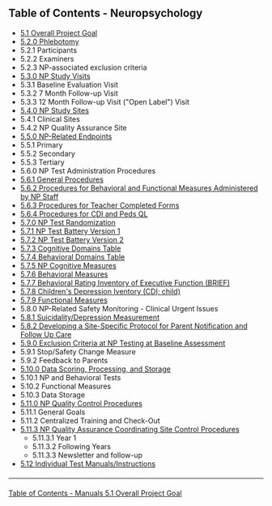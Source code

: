 ## Table of Contents - Neuropsychology

* [5.1 Overall Project Goal](:pages_path:/manuals/neuropsychology/5-01-overall-project-goal.md)
* [5.2.0 Phlebotomy](:pages_path:/manuals/neuropsychology/5-02-overview-of-np-study-design.md)
 * 5.2.1 Participants
 * 5.2.2 Examiners
 * 5.2.3 NP-associated exclusion criteria
* [5.3.0 NP Study Visits](:pages_path:/manuals/neuropsychology/5-03-np-study-visits.md)
 * 5.3.1 Baseline Evaluation Visit
 * 5.3.2 7 Month Follow-up Visit
 * 5.3.3 12 Month Follow-up Visit ("Open Label") Visit
* [5.4.0 NP Study Sites](:pages_path:/manuals/neuropsychology/5-04-np-study-sites.md)
 * 5.4.1 Clinical Sites
 * 5.4.2 NP Quality Assurance Site
* [5.5.0 NP-Related Endpoints](:pages_path:/manuals/neuropsychology/5-05-np-related-endpoints.md)
 * 5.5.1 Primary
 * 5.5.2 Secondary
 * 5.5.3 Tertiary
* 5.6.0 NP Test Administration Procedures
 * [5.6.1 General Procedures](:pages_path:/manuals/neuropsychology/5-06-01-general-procedures.md)
 * [5.6.2 Procedures for Behavioral and Functional Measures Administered by NP Staff](:pages_path:/manuals/neuropsychology/5-06-02-procedures-behavioral-functional-measures.md)
 * [5.6.3 Procedures for Teacher Completed Forms](:pages_path:/manuals/neuropsychology/5-06-03-procedures-teacher-completion-forms.md)
 * [5.6.4 Procedures for CDI and Peds QL](:pages_path:/manuals/neuropsychology/5-06-04-procedures-cdi-peds-ql.md)
* [5.7.0 NP Test Randomization](:pages_path:/manuals/neuropsychology/5-07-00-np-test-randomization.md)
 * [5.7.1 NP Test Battery Version 1](:pages_path:/manuals/neuropsychology/5-07-01-np-test-battery-v1.md)
 * [5.7.2 NP Test Battery Version 2](:pages_path:/manuals/neuropsychology/5-07-02-np-test-battery-v2.md)
 * [5.7.3 Cognitive Domains Table](:pages_path:/manuals/neuropsychology/5-07-03-cognitive-domains-table.md)
 * [5.7.4 Behavioral Domains Table](:pages_path:/manuals/neuropsychology/5-07-04-behavioral-domains-table.md)
 * [5.7.5 NP Cognitive Measures](:pages_path:/manuals/neuropsychology/5-07-05-np-cognitive-measures.md)
 * [5.7.6 Behavioral Measures](:pages_path:/manuals/neuropsychology/5-07-06-behavioral-measures.md)
 * [5.7.7 Behavioral Rating Inventory of Executive Function (BRIEF)](:pages_path:/manuals/neuropsychology/5-07-07-brief.md)
 * [5.7.8 Children's Depression Iventory (CDI; child)](:pages_path:/manuals/neuropsychology/5-07-08-childrens-depression-inventory.md)
 * [5.7.9 Functional Measures](:pages_path:/manuals/neuropsychology/5-07-09-functional-measures.md)
* 5.8.0 NP-Related Safety Monitoring - Clinical Urgent Issues
 * [5.8.1 Suicidality/Depression Measurement](:pages_path:/manuals/neuropsychology/5-08-01-suicidal-depression-measurement.md)
 * [5.8.2 Developing a Site-Specific Protocol for Parent Notification and Follow Up Care](:pages_path:/manuals/neuropsychology/5-08-02-site-specific-protocol-notification-fu-care.md)
* [5.9.0 Exclusion Criteria at NP Testing at Baseline Assessment](:pages_path:/manuals/neuropsychology/5-09-00-exclusion-criteria-np-bl-testing.md)
 * 5.9.1 Stop/Safety Change Measure
 * 5.9.2 Feedback to Parents
* [5.10.0 Data Scoring, Processing, and Storage](:pages_path:/manuals/neuropsychology/5-10-00-data-scoring-processing.md)
 * 5.10.1 NP and Behavioral Tests
 * 5.10.2 Functional Measures
 * 5.10.3 Data Storage
* [5.11.0 NP Quality Control Procedures](:pages_path:/manuals/neuropsychology/5-11-00-np-qc-procedures.md)
 * 5.11.1 General Goals
 * 5.11.2 Centralized Training and Check-Out
 * [5.11.3 NP Quality Assurance Coordinating Site Control Procedures](:pages_path:/manuals/neuropsychology/5-11-03-np-qa-control-procedures.md)
    * 5.11.3.1 Year 1
    * 5.11.3.2 Following Years
    * 5.11.3.3 Newsletter and follow-up
* [5.12 Individual Test Manuals/Instructions](:pages_path:/manuals/neuropsychology/5-12-00-individual-test-instructions.md)

<hr class="soften" style="margin-top: 20px;margin-bottom: 20px;"/>


<div class="center">
<div class="btn-group">

  <a href=":pages_path:/manuals/manuals-toc.md" class="btn btn-default">
    <span class="glyphicon glyphicon-chevron-up"></span>
    Table of Contents - Manuals
  </a>

  <a href=":pages_path:/manuals/neuropsychology/5-01-overall-project-goal.md" class="btn btn-success">
    5.1 Overall Project Goal
    <span class="glyphicon glyphicon-chevron-right"></span>
  </a>
</div>
</div>
